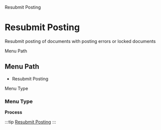 
Resubmit Posting
# Resubmit Posting


Resubmit posting of documents with posting errors or locked documents

Menu Path
## Menu Path



- Resubmit Posting

Menu Type
### Menu Type

**Process**


:::tip
[Resubmit Posting](functional-guide/process/process-fact_acct_reset.md)
:::